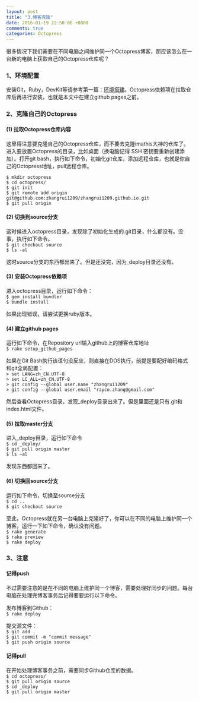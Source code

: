 ```yaml
---
layout: post
title: "3.博客克隆"
date: 2016-01-19 22:50:06 +0800
comments: true
categories: Octopress
---  
```


很多情况下我们需要在不同电脑之间维护同一个Octopress博客，那应该怎么在一台新的电脑上获取自己的Octopress仓库呢？  

### 1、环境配置  安装Git，Ruby，DevKit等请参考第一篇：[环境搭建](http://zhangrui1209.github.io/blog/1-dot-huan-jing-da-jian.html)。Octopress依赖项在拉取仓库后再进行安装，也就是本文中在建立github pages之前。  ### 2、克隆自己的Octopress  
#### (1) 拉取Octopress仓库内容  这里得注意要克隆自己的Octopress仓库，而不要去克隆imathis大神的仓库了。进入要放置Octopress的目录，比如桌面（换电脑记得 SSH 密钥要重新创建添加）。打开git bash，执行如下命令，初始化git仓库，添加远程仓库，也就是你自己的Octopress地址，pull远程仓库。  <!--more-->  
`$ mkdir octopress`  `$ cd octopress/`  `$ git init`  `$ git remote add origin git@github.com:zhangrui1209/zhangrui1209.github.io.git`  `$ git pull origin`  #### (2) 切换到source分支  这时候进入octopress目录，发现除了初始化生成的.git目录，什么都没有。没事，执行如下命令。  
`$ git checkout source`  `$ ls -al`  
这时source分支的东西都出来了。但是还没完，因为_deploy目录还没有。  
#### (3) 安装Octopress依赖项  进入octopress目录，运行如下命令：  
`$ gem install bundler`  `$ bundle install`  
如果出现错误，请尝试更换ruby版本。  #### (4) 建立github pages  运行如下命令，在Repository url输入github上的博客仓库地址  
`$ rake setup_github_pages`  
如果在Git Bash执行该语句没反应，则直接在DOS执行，前提是要配好编码格式和git全局配置：  `> set LANG=zh_CN.UTF-8`  `> set LC_ALL=zh_CN.UTF-8`  `> git config --global user.name "zhangrui1209"`  `> git config --global user.email "rayco.zhang@gmail.com"`  然后查看Octopress目录，发现_deploy目录出来了。但是里面还是只有.git和index.html文件。  
#### (5) 拉取master分支  进入_deploy目录，运行如下命令  
`$ cd _deploy/`  `$ git pull origin master`  `$ ls –al`  

发现东西都回来了。  #### (6) 切换回source分支  运行如下命令，切换至source分支  
`$ cd ..`  `$ git checkout source`  
至此，Octopress就在另一台电脑上克隆好了，你可以在不同的电脑上维护同一个博客。运行一下如下命令，确认没有问题。  
`$ rake generate`  `$ rake preview`  `$ rake deploy`  ### 3、注意  
#### 记得push  不过需要注意的是在不同的电脑上维护同一个博客，需要处理好同步的问题。每台电脑在处理完博客事务后记得要要运行以下命令。  
发布博客到Github：  
`$ rake deploy`  
提交源文件：  
`$ git add .`  `$ git commit -m "commit message"`  `$ git push origin source`  
#### 记得pull  在开始处理博客事务之前，需要同步Github仓库的数据。  
`$ cd octopress/`  `$ git pull origin source`  `$ cd _deploy`  `$ git pull origin master`  
